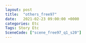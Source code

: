 ```yaml
---
layout: post
title:  "others_free97"
date:   2021-02-23 09:00:00 +0000
categories: Etc
Tags: Story Etc
SceneCode: ["scene_free97_q1_s20"]
---
```

